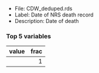 

* File: CDW_deduped.rds
* Label: Date of NRS death record
* Description: Date of death

### Top 5 variables
| value   |   frac |
|:--------|-------:|
|         |      1 |
        